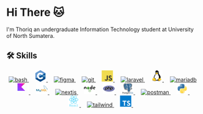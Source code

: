 
# Hi There 🐱

I'm Thoriq an undergraduate Information Technology student at University of North Sumatera.




## 🛠 Skills
<p align="center" style="margin: ">  
  
  <a href="https://www.gnu.org/software/bash/" target="_blank" rel="noreferrer"> 
    <img src="https://www.vectorlogo.zone/logos/gnu_bash/gnu_bash-icon.svg" alt="bash" width="30" height="30"/> 
  </a> &nbsp;&nbsp;&nbsp;
 
  <a href="https://www.w3schools.com/cpp/" target="_blank" rel="noreferrer"> 
    <img src="https://raw.githubusercontent.com/devicons/devicon/master/icons/cplusplus/cplusplus-original.svg" alt="cplusplus" width="30" height="30"/> 
  </a> &nbsp;&nbsp;&nbsp;

  
  <a href="https://www.figma.com/" target="_blank" rel="noreferrer"> 
    <img src="https://www.vectorlogo.zone/logos/figma/figma-icon.svg" alt="figma" width="30" height="30"/> 
  </a> &nbsp;&nbsp;&nbsp;
 
  <a href="https://git-scm.com/" target="_blank" rel="noreferrer"> 
    <img src="https://www.vectorlogo.zone/logos/git-scm/git-scm-icon.svg" alt="git" width="30" height="30"/> 
  </a> &nbsp;&nbsp;&nbsp;
  
  
  <a href="https://developer.mozilla.org/en-US/docs/Web/JavaScript" target="_blank" rel="noreferrer"> 
    <img src="https://raw.githubusercontent.com/devicons/devicon/master/icons/javascript/javascript-original.svg" alt="javascript" width="30" height="30"/> 
  </a> &nbsp;&nbsp;&nbsp;
  
  <a href="https://laravel.com/" target="_blank" rel="noreferrer"> 
    <img src="https://laravel.com/img/logomark.min.svg" alt="laravel" width="30" height="30"/>
  </a> &nbsp;&nbsp;&nbsp;
  <a href="https://www.linux.org/" target="_blank" rel="noreferrer"> 
    <img src="https://raw.githubusercontent.com/devicons/devicon/master/icons/linux/linux-original.svg" alt="linux" width="30" height="30"/> 
  </a> &nbsp;&nbsp;&nbsp;
  <a href="https://mariadb.org/" target="_blank" rel="noreferrer"> 
    <img src="https://www.vectorlogo.zone/logos/mariadb/mariadb-icon.svg" alt="mariadb" width="30" height="30"/> 
  </a> &nbsp;&nbsp;&nbsp;
  <a href="https://kotlinlang.org/" target="_blank" rel="noreferrer"> 
    <svg width="30" height="30" fill="none" xmlns="http://www.w3.org/2000/svg"><path d="M43.314 1.067h-4.031L30.5 10.422V1.098H27.27v20.273H30.5v-9.82l8.814 9.82h4.177l-9.397-10.484 9.22-9.82Z" fill="#fff"></path><path d="M54.303 7.186c-1.153-.66-2.45-.994-3.901-.994-1.478 0-2.803.33-3.973.994a7.042 7.042 0 0 0-2.735 2.758c-.65 1.179-.976 2.515-.976 4.01 0 1.494.325 2.835.972 4.01a6.967 6.967 0 0 0 2.716 2.758c1.166.659 2.486.993 3.964.993 1.46 0 2.766-.33 3.923-.993a6.941 6.941 0 0 0 2.694-2.759c.642-1.178.963-2.515.963-4.01 0-1.494-.32-2.83-.963-4.009a6.949 6.949 0 0 0-2.684-2.758Zm-.204 9.328c-.357.74-.859 1.314-1.505 1.73-.646.415-1.392.622-2.233.622-.85 0-1.604-.207-2.26-.623a4.184 4.184 0 0 1-1.528-1.73c-.361-.74-.542-1.589-.542-2.555 0-.966.185-1.815.551-2.555a4.177 4.177 0 0 1 1.537-1.73c.656-.415 1.415-.623 2.278-.623.832 0 1.573.208 2.22.623a4.125 4.125 0 0 1 1.5 1.73c.353.74.529 1.59.529 2.555-.009.962-.19 1.815-.547 2.556ZM64.555 2.836h-3.132v2.52c0 .397-.095.695-.29.889-.194.198-.492.298-.899.298h-1.537v2.664h2.667v7.978c0 .83.167 1.562.506 2.194a3.591 3.591 0 0 0 1.442 1.472c.624.348 1.36.52 2.21.52h2.391v-2.782h-1.798c-.466 0-.841-.163-1.13-.483-.29-.325-.434-.75-.434-1.282V9.207h3.448V6.543h-3.448V2.836h.004ZM73.68.286h-3.186V21.37h3.187V.286ZM80.498.312H77.28v3.273h3.218V.312ZM80.466 6.544H77.28V21.37h3.186V6.544ZM96.67 8.99a4.969 4.969 0 0 0-1.899-2.054c-.818-.492-1.772-.74-2.866-.74-1.161 0-2.178.284-3.05.848-.697.447-1.257 1.052-1.7 1.797l-.018-2.298H84.09V21.37h3.191v-8.298c0-.8.154-1.513.457-2.136a3.39 3.39 0 0 1 1.293-1.45c.556-.342 1.202-.514 1.948-.514.669 0 1.238.14 1.717.42.48.28.841.682 1.085 1.201.249.52.37 1.142.37 1.87v8.907h3.192v-9.355c0-1.138-.226-2.149-.674-3.025Z" fill="#fff"></path><path d="M20 21H0V1h20L9.793 10.855 20 21Z" fill="url(#kotlin-logo-large_svg__a)"></path><defs><radialGradient id="kotlin-logo-large_svg__a" cx="0" cy="0" r="1" gradientUnits="userSpaceOnUse" gradientTransform="translate(19.335 1.822) scale(22.9097)"><stop offset="0.003" stop-color="#EF4857"></stop><stop offset="0.469" stop-color="#D211EC"></stop><stop offset="1" stop-color="#7F52FF"></stop></radialGradient></defs></svg>
  </a> &nbsp;&nbsp;&nbsp;
  
  <a href="https://www.mysql.com/" target="_blank" rel="noreferrer"> 
    <img src="https://raw.githubusercontent.com/devicons/devicon/master/icons/mysql/mysql-original-wordmark.svg" alt="mysql" width="30" height="30"/> 
  </a> &nbsp;&nbsp;&nbsp;
  <a href="https://nextjs.org/" target="_blank" rel="noreferrer"> 
    <img src="https://cdn.worldvectorlogo.com/logos/nextjs-2.svg" alt="nextjs" width="30" height="30"/> 
  </a> &nbsp;&nbsp;&nbsp;
  
  <a href="https://nodejs.org" target="_blank" rel="noreferrer"> 
    <img src="https://raw.githubusercontent.com/devicons/devicon/master/icons/nodejs/nodejs-original-wordmark.svg" alt="nodejs" width="30" height="30"/> 
  </a> &nbsp;&nbsp;&nbsp;
  
  <a href="https://www.php.net" target="_blank" rel="noreferrer"> 
    <img src="https://raw.githubusercontent.com/devicons/devicon/master/icons/php/php-original.svg" alt="php" width="30" height="30"/> 
  </a> &nbsp;&nbsp;&nbsp;
  <a href="https://www.postgresql.org" target="_blank" rel="noreferrer"> 
    <img src="https://raw.githubusercontent.com/devicons/devicon/master/icons/postgresql/postgresql-original-wordmark.svg" alt="postgresql" width="30" height="30"/> 
  </a> &nbsp;&nbsp;&nbsp;
  <a href="https://postman.com" target="_blank" rel="noreferrer"> 
    <img src="https://www.vectorlogo.zone/logos/getpostman/getpostman-icon.svg" alt="postman" width="30" height="30"/> 
  </a> &nbsp;&nbsp;&nbsp;
  <a href="https://www.python.org" target="_blank" rel="noreferrer"> 
    <img src="https://raw.githubusercontent.com/devicons/devicon/master/icons/python/python-original.svg" alt="python" width="30" height="30"/> 
  </a> &nbsp;&nbsp;&nbsp;
  
  <a href="https://reactjs.org/" target="_blank" rel="noreferrer"> 
    <img src="https://raw.githubusercontent.com/devicons/devicon/master/icons/react/react-original-wordmark.svg" alt="react" width="30" height="30"/> 
  </a> &nbsp;&nbsp;&nbsp;
  
  <a href="https://tailwindcss.com/" target="_blank" rel="noreferrer"> 
    <img src="https://www.vectorlogo.zone/logos/tailwindcss/tailwindcss-icon.svg" alt="tailwind" width="30" height="30"/> 
  </a> &nbsp;&nbsp;&nbsp;
  
  <a href="https://www.typescriptlang.org/" target="_blank" rel="noreferrer"> 
    <img src="https://raw.githubusercontent.com/devicons/devicon/master/icons/typescript/typescript-original.svg" alt="typescript" width="30" height="30"/> 
  </a> &nbsp;&nbsp;&nbsp;
</p>
